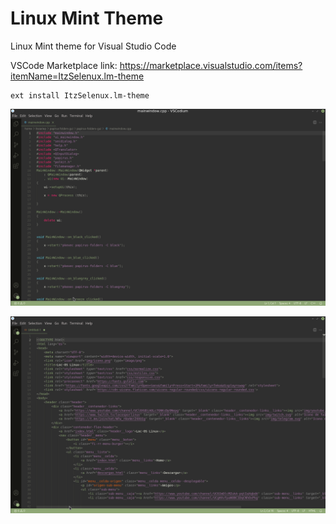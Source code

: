 # Linux Mint Theme

Linux Mint theme for Visual Studio Code

VSCode Marketplace link:
https://marketplace.visualstudio.com/items?itemName=ItzSelenux.lm-theme

``` 
ext install ItzSelenux.lm-theme
```

![CPP](images/cpp.png)

![html](images/html.png)
